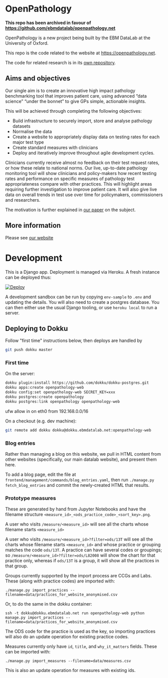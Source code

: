 # OpenPathology

**This repo has been archived in favour of https://github.com/ebmdatalab/openpathology.net**

OpenPathology is a new project being built by the EBM DataLab at the
University of Oxford.

This repo is the code related to the website at https://openpathology.net.

The code for related research is in its [own repository](https://github.com/ebmdatalab/openpathology-web).


## Aims and objectives

Our single aim is to create an innovative high impact pathology benchmarking tool that improves patient care, using advanced “data science” “under the bonnet” to give GPs simple, actionable insights.

This will be achieved through completing the following objectives:

- Build infrastructure to securely import, store and analyse pathology datasets
- Normalise the data
- Create a website to appropriately display data on testing rates for each major test type
- Create standard measures with clinicians
- Deploy and iteratively improve throughout agile development cycles.

Clinicians currently receive almost no feedback on their test request rates, or how these relate to national norms. Our live, up-to-date pathology monitoring tool will show clinicians and policy-makers how recent testing rates and performance on specific measures of pathology test appropriateness compare with other practices. This will highlight areas requiring further investigation to improve patient care. It will also give live data on overall trends in test use over time for policymakers, commissioners and researchers.

The motivation is further explained
in [our paper](https://www.nature.com/articles/s41598-018-23263-z) on
the subject.

## More information
Please see [our website](https://openpathology.net)

# Development

This is a Django app.  Deployment is managed via Heroku.  A fresh instance can be deployed thus:

[![Deploy](https://www.herokucdn.com/deploy/button.png)](https://heroku.com/deploy)

A development sandbox can be run by copying `env-sample` to `.env` and updating the details.  You will also need to create a postgres database. You can then either use the usual Django tooling, or use `heroku local` to run a server.

## Deploying to Dokku

Follow "first time" instructions below, then deploys are handled by

```sh
git push dokku master
```

### First time

On the server:

```sh
dokku plugin:install https://github.com/dokku/dokku-postgres.git
dokku apps:create openpathology-web
dokku config:set openpathology-web SECRET_KEY=xxx
dokku postgres:create openpathology
dokku postgres:link openpathology openpathology-web
```

ufw allow in on eth0 from 192.168.0.0/16

On a checkout (e.g. dev machine):

```sh
git remote add dokku dokku@dokku.ebmdatalab.net:openpathology-web
```

### Blog entries

Rather than managing a blog on this website, we pull in HTML content from other websites (specifically, our main datalab website), and present them here.

To add a blog page, edit the file at `frontend/management/commands/blog_entries.yaml`, then run `./manage.py fetch_blog_entries` and commit the newly-created HTML that results.

### Prototype measures

These are generated by hand from Jupyter Notebooks and have the filename structure `<measure_id>_<ods_practice_code>_<sort_key>.png`.

A user who visits `/measure/<measure_id>` will see all the charts whose filename starts `<measure_id>`

A user who visits `/measure/<measure_id>?filter=ods/13T` will see all the charts whose filename starts `<measure_id>` and whose practice or grouping matches the code `ods/13T`. A practice can have several codes or groupings; so `/measure/<measure_id>?filter=ods/L82008` will show the chart for that practice only, whereas if `ods/13T` is a group, it will show all the practices in that group.

Groups currently supported by the import process are CCGs and Labs.  These (along with practice codes) are imported with:

    ./manage.py import_practices --filename=data/practices_for_website_anonymised.csv

Or, to do the same in the dokku container:

    ssh -t dokku@dokku.ebmdatalab.net run openpathology-web python manage.py import_practices --filename=data/practices_for_website_anonymised.csv

The ODS code for the practice is used as the key, so importing practices will also do an update operation for existing practice codes.

Measures currently only have  `id`, `title`, and `why_it_matters` fields. These can be imported with:

    ./manage.py import_measures --filename=data/measures.csv

This is also an update operation for measures with existing ids.

